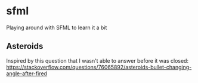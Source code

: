 # sfml
Playing around with SFML to learn it a bit

## Asteroids
Inspired by this question that I wasn't able to answer before it was closed:
https://stackoverflow.com/questions/76065892/asteroids-bullet-changing-angle-after-fired
